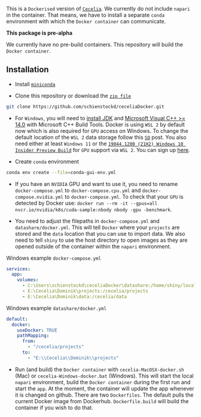 <!-- badges: start -->
<!-- badges: end -->

This is a `Dockerised` version of [`Cecelia`](https://github.com/schienstockd/cecelia).
We currently do not include `napari` in the container. That means, we have to install
a separate `conda` environment with which the `Docker container` can communicate.

**This package is pre-alpha**

We currently have no pre-build containers.
This repository will build the `Docker container`.

## Installation

- Install [`miniconda`](https://docs.conda.io/en/latest/miniconda.html)

- Clone this repository or download the
[`zip file`](https://github.com/schienstockd/ceceliaDocker/archive/refs/heads/master.zip)
``` bash
git clone https://github.com/schienstockd/ceceliaDocker.git
```

- For `Windows`, you will need to [install JDK](https://www.oracle.com/au/java/technologies/javase/javase8-archive-downloads.html) and [Microsoft Visual C++ >= 14.0](https://visualstudio.microsoft.com/visual-cpp-build-tools/) with Microsoft C++ Build Tools.
Docker is using `WSL 2` by default now which is also required for `GPU` access on Windows.
To change the default location of the `WSL 2` data storage follow this [`SO`](https://stackoverflow.com/a/63752264) post. You also need either at least `Windows 11`
or the [`19044.1200 (21H2) Windows 10 Insider Preview Build`](https://blogs.windows.com/windows-insider/2021/08/18/announcing-windows-10-insider-preview-build-19044-1198-21h2/) for `GPU` support via `WSL 2`. You can sign up [here](https://insider.windows.com/en-us/register).

- Create `conda` environment

``` bash
conda env create --file=conda-gui-env.yml
```

- If you have an `NVIDIA` GPU and want to use it, you need to rename
`docker-compose.yml` to `docker-compose.cpu.yml` and
`docker-compose.nvidia.yml` to `docker-compose.yml`. To check that your `GPU` is detected
by Docker use: `docker run --rm -it --gpus=all nvcr.io/nvidia/k8s/cuda-sample:nbody nbody -gpu -benchmark`.

- You need to adjust the filepaths in `docker-compose.yml` and `datashare/docker.yml`.
This will tell `Docker` where your `projects` are stored and the `data` location
that you can use to import data. We also need to tell `shiny` to use the host directory
to open images as they are opened outside of the container within the `napari` environment.

Windows example `docker-compose.yml`
```yaml
services:
  app:
    volumes:
      - C:\Users\schienstockd\ceceliaDocker\datashare:/home/shiny/local
      - E:\Cecelia\Dominik\projects:/cecelia/projects
      - E:\Cecelia\Dominik\data:/cecelia/data
```

Windows example `datashare/docker.yml`
```yaml
default:
  docker:
    useDocker: TRUE
    pathMapping:
      from:
        - "/cecelia/projects"
      to:
        - "E:\\Cecelia\\Dominik\\projects"
```

- Run (and build) the `Docker container` with `cecelia-MacOSX-docker.sh` (Mac)
or `cecelia-Windows-docker.bat` (Windows). This will start the local `napari` environment,
build the `Docker container` during the first run and start the `app`.
At the moment, the container will update the app whenever it is changed on github.
There are two `Dockerfiles`. The default pulls the current Docker image from
Dockerhub. `Dockerfile.build` will build the container if you wish to do that.
